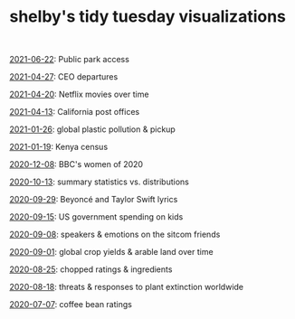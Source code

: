 # shelby's tidy tuesday visualizations

<br>

[2021-06-22](https://shelbybachman.github.io/tidy-tuesday/2021-06-22.html): Public park access

[2021-04-27](https://shelbybachman.github.io/tidy-tuesday/2021-04-27.html): CEO departures

[2021-04-20](https://shelbybachman.github.io/tidy-tuesday/2021-04-20.html): Netflix movies over time

[2021-04-13](https://shelbybachman.github.io/tidy-tuesday/2021-04-13.html): California post offices

[2021-01-26](https://shelbybachman.github.io/tidy-tuesday/2021-01-26.html): global plastic pollution & pickup

[2021-01-19](https://shelbybachman.github.io/tidy-tuesday/2021-01-19.html): Kenya census

[2020-12-08](https://shelbybachman.github.io/tidy-tuesday/2020-12-08.html): BBC's women of 2020

[2020-10-13](https://shelbybachman.github.io/tidy-tuesday/2020-10-13.html): summary statistics vs. distributions

[2020-09-29](https://shelbybachman.github.io/tidy-tuesday/2020-09-29.html): Beyoncé and Taylor Swift lyrics

[2020-09-15](https://shelbybachman.github.io/tidy-tuesday/2020-09-15.html): US government spending on kids

[2020-09-08](https://shelbybachman.github.io/tidy-tuesday/2020-09-08.html): speakers & emotions on the sitcom friends

[2020-09-01](https://shelbybachman.github.io/tidy-tuesday/2020-09-01.html): global crop yields & arable land over time

[2020-08-25](https://shelbybachman.github.io/tidy-tuesday/2020-08-25.html): chopped ratings & ingredients

[2020-08-18](https://shelbybachman.github.io/tidy-tuesday/2020-08-18.html): threats & responses to plant extinction worldwide

[2020-07-07](https://shelbybachman.github.io/tidy-tuesady/2020-07-07.html): coffee bean ratings
